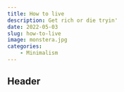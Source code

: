 ```yaml
---
title: How to live
description: Get rich or die tryin'
date: 2022-05-03
slug: how-to-live
image: monstera.jpg
categories:
    - Minimalism
---
```


## Header
